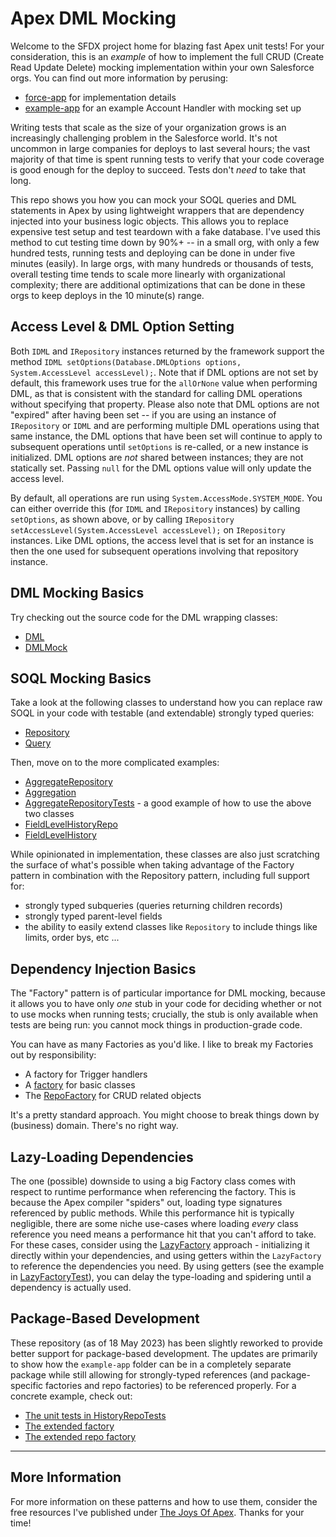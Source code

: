# Apex DML Mocking

Welcome to the SFDX project home for blazing fast Apex unit tests! For your consideration, this is an _example_ of how to implement the full CRUD (Create Read Update Delete) mocking implementation within your own Salesforce orgs. You can find out more information by perusing:

- [force-app](/force-app) for implementation details
- [example-app](/example-app) for an example Account Handler with mocking set up

Writing tests that scale as the size of your organization grows is an increasingly challenging problem in the Salesforce world. It's not uncommon in large companies for deploys to last several hours; the vast majority of that time is spent running tests to verify that your code coverage is good enough for the deploy to succeed. Tests don't _need_ to take that long.

This repo shows you how you can mock your SOQL queries and DML statements in Apex by using lightweight wrappers that are dependency injected into your business logic objects. This allows you to replace expensive test setup and test teardown with a fake database. I've used this method to cut testing time down by 90%+ -- in a small org, with only a few hundred tests, running tests and deploying can be done in under five minutes (easily). In large orgs, with many hundreds or thousands of tests, overall testing time tends to scale more linearly with organizational complexity; there are additional optimizations that can be done in these orgs to keep deploys in the 10 minute(s) range.

## Access Level & DML Option Setting

Both `IDML` and `IRepository` instances returned by the framework support the method `IDML setOptions(Database.DMLOptions options, System.AccessLevel accessLevel);`. Note that if DML options are not set by default, this framework uses true for the `allOrNone` value when performing DML, as that is consistent with the standard for calling DML operations without specifying that property. Please also note that DML options are not "expired" after having been set -- if you are using an instance of `IRepository` or `IDML` and are performing multiple DML operations using that same instance, the DML options that have been set will continue to apply to subsequent operations until `setOptions` is re-called, or a new instance is initialized. DML options are _not_ shared between instances; they are not statically set. Passing `null` for the DML options value will only update the access level.

By default, all operations are run using `System.AccessMode.SYSTEM_MODE`. You can either override this (for `IDML` and `IRepository` instances) by calling `setOptions`, as shown above, or by calling `IRepository setAccessLevel(System.AccessLevel accessLevel);` on `IRepository` instances. Like DML options, the access level that is set for an instance is then the one used for subsequent operations involving that repository instance.

## DML Mocking Basics

Try checking out the source code for the DML wrapping classes:

- [DML](force-app/dml/DML.cls)
- [DMLMock](force-app/dml/DMLMock.cls)

## SOQL Mocking Basics

Take a look at the following classes to understand how you can replace raw SOQL in your code with testable (and extendable) strongly typed queries:

- [Repository](force-app/repository/Repository.cls)
- [Query](force-app/repository/Query.cls)

Then, move on to the more complicated examples:

- [AggregateRepository](force-app/repository/AggregateRepository.cls)
- [Aggregation](force-app/repository/Aggregation.cls)
- [AggregateRepositoryTests](force-app/repository/AggregateRepositoryTests.cls) - a good example of how to use the above two classes
- [FieldLevelHistoryRepo](force-app/repository/FieldLevelHistoryRepo.cls)
- [FieldLevelHistory](force-app/repository/FieldLevelHistory.cls)

While opinionated in implementation, these classes are also just scratching the surface of what's possible when taking advantage of the Factory pattern in combination with the Repository pattern, including full support for:

- strongly typed subqueries (queries returning children records)
- strongly typed parent-level fields
- the ability to easily extend classes like `Repository` to include things like limits, order bys, etc ...

## Dependency Injection Basics

The "Factory" pattern is of particular importance for DML mocking, because it allows you to have only _one_ stub in your code for deciding whether or not to use mocks when running tests; crucially, the stub is only available when tests are being run: you cannot mock things in production-grade code.

You can have as many Factories as you'd like. I like to break my Factories out by responsibility:

- A factory for Trigger handlers
- A [factory](force-app/factory/Factory.cls) for basic classes
- The [RepoFactory](force-app/factory/RepoFactory.cls) for CRUD related objects

It's a pretty standard approach. You might choose to break things down by (business) domain. There's no right way.

## Lazy-Loading Dependencies

The one (possible) downside to using a big Factory class comes with respect to runtime performance when referencing the factory. This is because the Apex compiler "spiders" out, loading type signatures referenced by public methods. While this performance hit is typically negligible, there are some niche use-cases where loading _every_ class reference you need means a performance hit that you can't afford to take. For these cases, consider using the [LazyFactory](force-app/factory/LazyFactory.cls) approach - initializing it directly within your dependencies, and using getters within the `LazyFactory` to reference the dependencies you need. By using getters (see the example in [LazyFactoryTest](force-app/factory/LazyFactoryTest.cls)), you can delay the type-loading and spidering until a dependency is actually used.

## Package-Based Development

These repository (as of 18 May 2023) has been slightly reworked to provide better support for package-based development. The updates are primarily to show how the `example-app` folder can be in a completely separate package while still allowing for strongly-typed references (and package-specific factories and repo factories) to be referenced properly. For a concrete example, check out:

- [The unit tests in HistoryRepoTests](example-app/history/HistoryRepoTests.cls)
- [The extended factory](example-app/ExampleFactory.cls)
- [The extended repo factory](example-app/ExampleRepoFactory.cls)

---

## More Information

For more information on these patterns and how to use them, consider the free resources I've published under [The Joys Of Apex](https://www.jamessimone.net/blog/joys-of-apex/). Thanks for your time!
